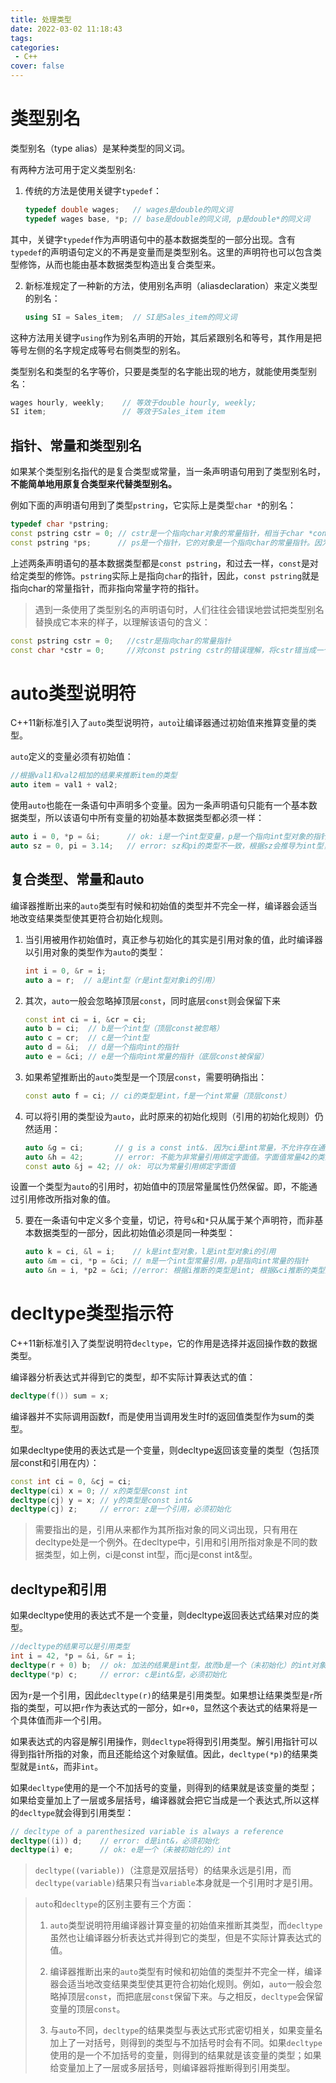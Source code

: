 ```yaml
---
title: 处理类型
date: 2022-03-02 11:18:43
tags:
categories:
 - C++
cover: false
---
```


# 类型别名
类型别名（type alias）是某种类型的同义词。

有两种方法可用于定义类型别名:
1. 传统的方法是使用关键字`typedef`：
    ```cpp
    typedef double wages;   // wages是double的同义词
    typedef wages base, *p; // base是double的同义词, p是double*的同义词
    ```

其中，关键字`typedef`作为声明语句中的基本数据类型的一部分出现。含有`typedef`的声明语句定义的不再是变量而是类型别名。这里的声明符也可以包含类型修饰，从而也能由基本数据类型构造出复合类型来。

2. 新标准规定了一种新的方法，使用别名声明（aliasdeclaration）来定义类型的别名：
    ```cpp
    using SI = Sales_item;  // SI是Sales_item的同义词
    ```
这种方法用关键字`using`作为别名声明的开始，其后紧跟别名和等号，其作用是把等号左侧的名字规定成等号右侧类型的别名。


类型别名和类型的名字等价，只要是类型的名字能出现的地方，就能使用类型别名：
```cpp
wages hourly, weekly;    // 等效于double hourly, weekly;
SI item;                 // 等效于Sales_item item
```

## 指针、常量和类型别名
如果某个类型别名指代的是复合类型或常量，当一条声明语句用到了类型别名时，**不能简单地用原复合类型来代替类型别名。**

例如下面的声明语句用到了类型`pstring`，它实际上是类型`char *`的别名：
```cpp
typedef char *pstring;
const pstring cstr = 0; // cstr是一个指向char对象的常量指针，相当于char *const cstr = 0;
const pstring *ps;      // ps是一个指针，它的对象是一个指向char的常量指针。因为const pstring是一个指向char的常量指针类型
```
上述两条声明语句的基本数据类型都是`const pstring`，和过去一样，`const`是对给定类型的修饰。`pstring`实际上是指向`char`的指针，因此，`const pstring`就是指向char的常量指针，而非指向常量字符的指针。

> 遇到一条使用了类型别名的声明语句时，人们往往会错误地尝试把类型别名替换成它本来的样子，以理解该语句的含义：
```cpp
const pstring cstr = 0;   //cstr是指向char的常量指针
const char *cstr = 0;     //对const pstring cstr的错误理解，将cstr错当成一个指向char常量的指针
```



# auto类型说明符
C++11新标准引入了`auto`类型说明符，`auto`让编译器通过初始值来推算变量的类型。

`auto`定义的变量必须有初始值：
```cpp
//根据val1和val2相加的结果来推断item的类型
auto item = val1 + val2;
```

使用`auto`也能在一条语句中声明多个变量。因为一条声明语句只能有一个基本数据类型，所以该语句中所有变量的初始基本数据类型都必须一样：
```cpp
auto i = 0, *p = &i;      // ok: i是一个int型变量，p是一个指向int型对象的指针
auto sz = 0, pi = 3.14;   // error: sz和pi的类型不一致，根据sz会推导为int型，但pi会推断为float/double型
```

## 复合类型、常量和auto
编译器推断出来的`auto`类型有时候和初始值的类型并不完全一样，编译器会适当地改变结果类型使其更符合初始化规则。

1. 当引用被用作初始值时，真正参与初始化的其实是引用对象的值，此时编译器以引用对象的类型作为`auto`的类型：
    ```cpp
    int i = 0, &r = i;
    auto a = r;  // a是int型（r是int型对象i的引用）
    ```

2. 其次，`auto`一般会忽略掉顶层`const`，同时底层`const`则会保留下来

    ```cpp
    const int ci = i, &cr = ci;
    auto b = ci;  // b是一个int型（顶层const被忽略）
    auto c = cr;  // c是一个int型
    auto d = &i;  // d是一个指向int的指针
    auto e = &ci; // e是一个指向int常量的指针（底层const被保留）
    ```

3. 如果希望推断出的`auto`类型是一个顶层`const`，需要明确指出：
    ```cpp
    const auto f = ci; // ci的类型是int，f是一个int常量（顶层const）
    ```

4. 可以将引用的类型设为`auto`，此时原来的初始化规则（引用的初始化规则）仍然适用：
    ```cpp
    auto &g = ci;       // g is a const int&. 因为ci是int常量，不允许存在通过g修改ci的风险，故而g是常量引用
    auto &h = 42;       // error: 不能为非常量引用绑定字面值。字面值常量42的类型为int，故auto推断为int型，此时存在通过h修改42的风险，故而语法错误
    const auto &j = 42; // ok: 可以为常量引用绑定字面值
    ```
设置一个类型为`auto`的引用时，初始值中的顶层常量属性仍然保留。即，不能通过引用修改所指对象的值。

5. 要在一条语句中定义多个变量，切记，符号`&`和`*`只从属于某个声明符，而非基本数据类型的一部分，因此初始值必须是同一种类型：
    ```cpp
    auto k = ci, &l = i;    // k是int型对象，l是int型对象i的引用
    auto &m = ci, *p = &ci; // m是一个int型常量引用，p是指向int常量的指针
    auto &n = i, *p2 = &ci; //error: 根据i推断的类型是int; 根据&ci推断的类型是const int。（存在通过p2修改ci的风险）
    ```



# decltype类型指示符
C++11新标准引入了类型说明符d`ecltype`，它的作用是选择并返回操作数的数据类型。

编译器分析表达式并得到它的类型，却不实际计算表达式的值：
```cpp
decltype(f()) sum = x;
```
编译器并不实际调用函数f，而是使用当调用发生时f的返回值类型作为sum的类型。

如果decltype使用的表达式是一个变量，则decltype返回该变量的类型（包括顶层const和引用在内）：
```cpp
const int ci = 0, &cj = ci;
decltype(ci) x = 0; // x的类型是const int
decltype(cj) y = x; // y的类型是const int&
decltype(cj) z;     // error: z是一个引用，必须初始化
```

> 需要指出的是，引用从来都作为其所指对象的同义词出现，只有用在decltype处是一个例外。在decltype中，引用和引用所指对象是不同的数据类型，如上例，ci是const int型，而cj是const int&型。


## decltype和引用

如果decltype使用的表达式不是一个变量，则decltype返回表达式结果对应的类型。
```cpp
//decltype的结果可以是引用类型
int i = 42, *p = &i, &r = i;
decltype(r + 0) b;  // ok: 加法的结果是int型，故而b是一个（未初始化）的int对象
decltype(*p) c;     // error: c是int&型，必须初始化
```
因为`r`是一个引用，因此`decltype(r)`的结果是引用类型。如果想让结果类型是`r`所指的类型，可以把`r`作为表达式的一部分，如`r+0`，显然这个表达式的结果将是一个具体值而非一个引用。


如果表达式的内容是解引用操作，则`decltype`将得到引用类型。解引用指针可以得到指针所指的对象，而且还能给这个对象赋值。因此，`decltype(*p)`的结果类型就是`int&`，而非`int`。

如果`decltype`使用的是一个不加括号的变量，则得到的结果就是该变量的类型；如果给变量加上了一层或多层括号，编译器就会把它当成是一个表达式,所以这样的`decltype`就会得到引用类型：
```cpp
// decltype of a parenthesized variable is always a reference
decltype((i)) d;    // error: d是int&，必须初始化
decltype(i) e;      // ok: e是一个（未被初始化的）int
```

> `decltype((variable))`（注意是双层括号）的结果永远是引用，而`decltype(variable)`结果只有当`variable`本身就是一个引用时才是引用。


> `auto`和`decltype`的区别主要有三个方面：
> 
> 1. `auto`类型说明符用编译器计算变量的初始值来推断其类型，而`decltype`虽然也让编译器分析表达式并得到它的类型，但是不实际计算表达式的值。
> 
> 2. 编译器推断出来的`auto`类型有时候和初始值的类型并不完全一样，编译器会适当地改变结果类型使其更符合初始化规则。例如，`auto`一般会忽略掉顶层`const`，而把底层`const`保留下来。与之相反，`decltype`会保留变量的顶层`const`。
> 
> 3. 与`auto`不同，`decltype`的结果类型与表达式形式密切相关，如果变量名加上了一对括号，则得到的类型与不加括号时会有不同。如果`decltype`使用的是一个不加括号的变量，则得到的结果就是该变量的类型；如果给变量加上了一层或多层括号，则编译器将推断得到引用类型。